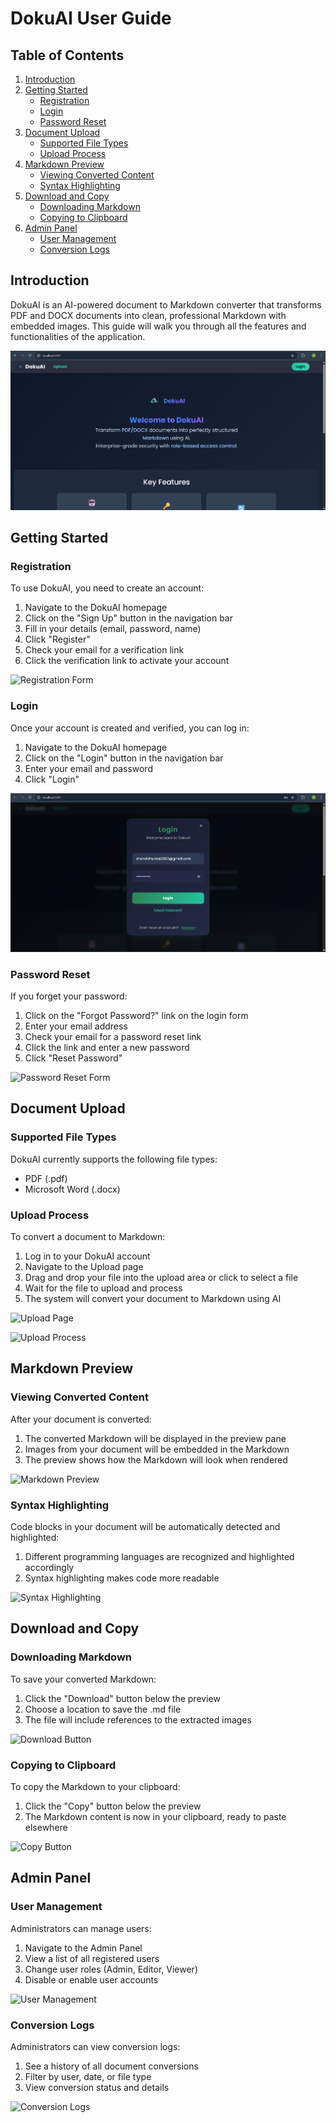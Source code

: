# DokuAI User Guide

## Table of Contents

1. [Introduction](#introduction)
2. [Getting Started](#getting-started)
   - [Registration](#registration)
   - [Login](#login)
   - [Password Reset](#password-reset)
3. [Document Upload](#document-upload)
   - [Supported File Types](#supported-file-types)
   - [Upload Process](#upload-process)
4. [Markdown Preview](#markdown-preview)
   - [Viewing Converted Content](#viewing-converted-content)
   - [Syntax Highlighting](#syntax-highlighting)
5. [Download and Copy](#download-and-copy)
   - [Downloading Markdown](#downloading-markdown)
   - [Copying to Clipboard](#copying-to-clipboard)
6. [Admin Panel](#admin-panel)
   - [User Management](#user-management)
   - [Conversion Logs](#conversion-logs)

## Introduction

DokuAI is an AI-powered document to Markdown converter that transforms PDF and DOCX documents into clean, professional Markdown with embedded images. This guide will walk you through all the features and functionalities of the application.

![DokuAI Homepage](./images/homepage.png)

## Getting Started

### Registration

To use DokuAI, you need to create an account:

1. Navigate to the DokuAI homepage
2. Click on the "Sign Up" button in the navigation bar
3. Fill in your details (email, password, name)
4. Click "Register"
5. Check your email for a verification link
6. Click the verification link to activate your account

![Registration Form](./images/registration.png)

### Login

Once your account is created and verified, you can log in:

1. Navigate to the DokuAI homepage
2. Click on the "Login" button in the navigation bar
3. Enter your email and password
4. Click "Login"

![Login Form](./images/login.png)

### Password Reset

If you forget your password:

1. Click on the "Forgot Password?" link on the login form
2. Enter your email address
3. Check your email for a password reset link
4. Click the link and enter a new password
5. Click "Reset Password"

![Password Reset Form](./images/password-reset.png)

## Document Upload

### Supported File Types

DokuAI currently supports the following file types:

- PDF (.pdf)
- Microsoft Word (.docx)

### Upload Process

To convert a document to Markdown:

1. Log in to your DokuAI account
2. Navigate to the Upload page
3. Drag and drop your file into the upload area or click to select a file
4. Wait for the file to upload and process
5. The system will convert your document to Markdown using AI

![Upload Page](./images/upload-page.png)

![Upload Process](./images/upload-process.png)

## Markdown Preview

### Viewing Converted Content

After your document is converted:

1. The converted Markdown will be displayed in the preview pane
2. Images from your document will be embedded in the Markdown
3. The preview shows how the Markdown will look when rendered

![Markdown Preview](./images/markdown-preview.png)

### Syntax Highlighting

Code blocks in your document will be automatically detected and highlighted:

1. Different programming languages are recognized and highlighted accordingly
2. Syntax highlighting makes code more readable

![Syntax Highlighting](./images/syntax-highlighting.png)

## Download and Copy

### Downloading Markdown

To save your converted Markdown:

1. Click the "Download" button below the preview
2. Choose a location to save the .md file
3. The file will include references to the extracted images

![Download Button](./images/download-button.png)

### Copying to Clipboard

To copy the Markdown to your clipboard:

1. Click the "Copy" button below the preview
2. The Markdown content is now in your clipboard, ready to paste elsewhere

![Copy Button](./images/copy-button.png)

## Admin Panel

### User Management

Administrators can manage users:

1. Navigate to the Admin Panel
2. View a list of all registered users
3. Change user roles (Admin, Editor, Viewer)
4. Disable or enable user accounts

![User Management](./images/user-management.png)

### Conversion Logs

Administrators can view conversion logs:

1. See a history of all document conversions
2. Filter by user, date, or file type
3. View conversion status and details

![Conversion Logs](./images/conversion-logs.png)
